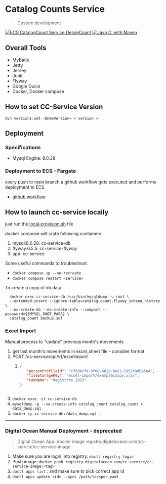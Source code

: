 # Catalog Counts Service
> Custom development

[![ECS CatalogCount Service DesireCount](https://github.com/javiertmezac/catalog-counts/actions/workflows/ecs-service-desire-count.yml/badge.svg)](https://github.com/javiertmezac/catalog-counts/actions/workflows/ecs-service-desire-count.yml)
[![Java CI with Maven](https://github.com/javiertmezac/catalog-counts/actions/workflows/maven.yml/badge.svg)](https://github.com/javiertmezac/catalog-counts/actions/workflows/maven.yml)

## Overall Tools
- MyBatis
- Jetty
- Jersey
- Junit
- Flyway
- Google Guice
- Docker, Docker compose

## How to set CC-Service Version
`mvn versions:set -DnewVersion= < version >`

## Deployment
### Specifications
- Mysql Engine: 8.0.28

### Deployment to ECS - Fargate
every push to main branch a github workflow gets executed
and performs deployment to ECS

- [github workflow](.github/workflows/aws-ecs-deploy.yml)

## How to launch cc-service locally
just run the [local-provision.sh](./local-provision.sh) file

docker compose will crate following containers:
1. mysql:8.0.28: cc-service-db
2. flyway:6.5.5: cc-service-flyway
3. app: cc-service

Some useful commands to troubleshoot:
- `docker compose up --no-recreate`
- `docker compose restart <service>`

To create a copy of db data
```
  docker exec cc-service-db /usr/bin/mysqldump -u root \
  --extended-insert --ignore-table=catalog_count.flyway_schema_history \
  --no-create-db --no-create-info --compact --password=${MYSQL_ROOT_PASS} \
  catalog_count backup.sql
```

### Excel Import

Manual process to "update" previous month's movements
1. get last month's movements in excel_sheet file - consider format
2. POST /cc-service/api/v1/excelimport
   1. ```json
      {
         "personProfileId": "c70d4cfe-0f68-482d-8e82-5952fadba5e4",
         "fileStorageKey": "excel-import/example1copy.xlsx",
         "tabName": "Registros 2023"
      }
    ```
3. `docker exec -it cc-service-db`
4. `mysqldump -p --no-create-info catalog_count catalog_count > data_dump.sql`
5. `docker cp cc-service-db:/data_dump.sql .`

---
### Digital Ocean Manual Deployment - deprecated
> Digital Ocean App: docker image
> registry.digitalocean.com/cc-service/cc-service-image
1. Make sure you are login into registry: `doctl registry login`
2. Push image: `docker push registry.digitalocean.com/cc-service/cc-service-image:<tag>`
3. `doctl apps list` : and make sure to pick correct app id
4. `doctl apps update <id> --spec /path/to/spec.yaml`